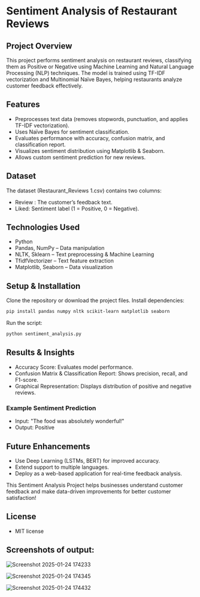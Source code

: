 # Sentiment Analysis of Restaurant Reviews
## Project Overview
This project performs sentiment analysis on restaurant reviews, classifying them as Positive or Negative using Machine Learning and Natural Language Processing (NLP) techniques. The model is trained using TF-IDF vectorization and Multinomial Naïve Bayes, helping restaurants analyze customer feedback effectively.

## Features
* Preprocesses text data (removes stopwords, punctuation, and applies TF-IDF vectorization).
* Uses Naïve Bayes for sentiment classification.
* Evaluates performance with accuracy, confusion matrix, and classification report.
* Visualizes sentiment distribution using Matplotlib & Seaborn.
* Allows custom sentiment prediction for new reviews.

## Dataset
The dataset (Restaurant_Reviews 1.csv) contains two columns:

* Review  : The customer’s feedback text.
* Liked: Sentiment label (1 = Positive, 0 = Negative).
## Technologies Used
* Python
* Pandas, NumPy – Data manipulation
* NLTK, Sklearn – Text preprocessing & Machine Learning
* TfidfVectorizer – Text feature extraction
* Matplotlib, Seaborn – Data visualization
## Setup & Installation
Clone the repository or download the project files.
Install dependencies:
```bash
pip install pandas numpy nltk scikit-learn matplotlib seaborn
```
Run the script:
```bash
python sentiment_analysis.py
```
## Results & Insights
* Accuracy Score: Evaluates model performance.
* Confusion Matrix & Classification Report: Shows precision, recall, and F1-score.
* Graphical Representation: Displays distribution of positive and negative reviews.
### Example Sentiment Prediction
* Input: "The food was absolutely wonderful!"
* Output: Positive

 ## Future Enhancements
* Use Deep Learning (LSTMs, BERT) for improved accuracy.
* Extend support to multiple languages.
* Deploy as a web-based application for real-time feedback analysis.

This Sentiment Analysis Project helps businesses understand customer feedback and make data-driven improvements for better customer satisfaction! 

## License
* MIT license

## Screenshots of output:

![Screenshot 2025-01-24 174233](https://github.com/user-attachments/assets/6aeb0afb-6db2-44a6-973f-40b67146545c)

![Screenshot 2025-01-24 174345](https://github.com/user-attachments/assets/d4c93f3f-aa43-4903-bb98-432eb75eb7c2)

![Screenshot 2025-01-24 174432](https://github.com/user-attachments/assets/a2eaf37c-ef89-4371-924a-63c3739bc3c7)


